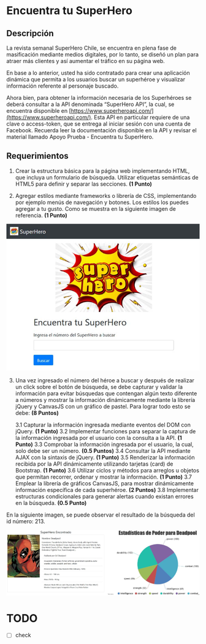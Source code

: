 # Encuentra tu SuperHero

## Descripción

La revista semanal SuperHero Chile, se encuentra en plena fase de masificación mediante medios digitales, por lo tanto, se diseñó un plan para atraer más clientes y así aumentar el tráfico en su página web.

En base a lo anterior, usted ha sido contratado para crear una aplicación dinámica que
permita a los usuarios buscar un superhéroe y visualizar información referente al personaje
buscado.

Ahora bien, para obtener la información necesaria de los Superhéroes se deberá consultar a
la API denominada “SuperHero API”, la cual, se encuentra disponible en
[https://www.superheroapi.com/](https://www.superheroapi.com/). Esta API en particular requiere de una clave o access-token,
que se entrega al iniciar sesión con una cuenta de Facebook. Recuerda leer la
documentación disponible en la API y revisar el material llamado Apoyo Prueba - Encuentra
tu SuperHero.

## Requerimientos

1. Crear la estructura básica para la página web implementando HTML, que incluya un
   formulario de búsqueda. Utilizar etiquetas semánticas de HTML5 para definir y
   separar las secciones. **(1 Punto)**

2. Agregar estilos mediante frameworks o librería de CSS, implementando por ejemplo
   menús de navegación y botones. Los estilos los puedes agregar a tu gusto. Como se
   muestra en la siguiente imagen de referencia. **(1 Punto)**

<p align="center">
  <img src="./assets/img/example01.jpg" alt="Size Limit CLI" width="738">
</p>

3. Una vez ingresado el número del héroe a buscar y después de realizar un click sobre
   el botón de búsqueda, se debe capturar y validar la información para evitar
   búsquedas que contengan algún texto diferente a números y mostrar la información
   dinámicamente mediante la librería jQuery y CanvasJS con un gráfico de pastel. Para
   lograr todo esto se debe: **(8 Puntos)**

   3.1 Capturar la información ingresada mediante eventos del DOM con jQuery. **(1 Punto)**
   3.2 Implementar funciones para separar la captura de la información ingresada por el usuario con la consulta a la API. **(1 Punto)**
   3.3 Comprobar la información ingresada por el usuario, la cual, solo debe ser un número. **(0.5 Puntos)**
   3.4 Consultar la API mediante AJAX con la sintaxis de jQuery. **(1 Punto)**
   3.5 Renderizar la información recibida por la API dinámicamente utilizando tarjetas (card) de Bootstrap. **(1 Punto)**
   3.6 Utilizar ciclos y métodos para arreglos u objetos que permitan recorrer, ordenar y mostrar la información. **(1 Punto)**
   3.7 Emplear la librería de gráficos CanvasJS, para mostrar dinámicamente información específica de cada superhéroe. **(2 Puntos)**
   3.8 Implementar estructuras condicionales para generar alertas cuando existan errores en la búsqueda. **(0.5 Punto)**

En la siguiente imagen, se puede observar el resultado de la búsqueda del id número: 213.

<p align="center">
  <img src="./assets/img/example02.jpg" alt="Size Limit CLI" width="738">
</p>

# TODO

-  [ ] check
